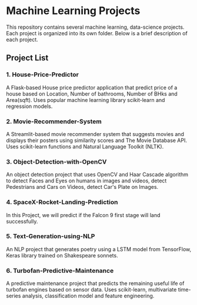 # Machine Learning Projects

This repository contains several machine learning, data-science projects. Each project is organized into its own folder. Below is a brief description of each project.

## Project List

### 1. House-Price-Predictor
A Flask-based House price predictor application that predict price of a house based on Location, Number of bathrooms, Number of BHks and Area(sqft). Uses popular machine learning library scikit-learn and regression models.

### 2. Movie-Recommender-System
A Streamlit-based movie recommender system that suggests movies and displays their posters using similarity scores and The Movie Database API. Uses scikit-learn functions and Natural Language Toolkit (NLTK).

### 3. Object-Detection-with-OpenCV
An object detection project that uses OpenCV and Haar Cascade algorithm to detect Faces and Eyes on humans in images and videos, detect Pedestrians and Cars on Videos, detect Car's Plate on Images.

### 4. SpaceX-Rocket-Landing-Prediction
In this Project, we will predict if the Falcon 9 first stage will land successfully.

### 5. Text-Generation-using-NLP
An NLP project that generates poetry using a LSTM model from TensorFlow, Keras library trained on Shakespeare sonnets.

### 6. Turbofan-Predictive-Maintenance
A predictive maintenance project that predicts the remaining useful life of turbofan engines based on sensor data. Uses scikit-learn, multivariate time-series analysis, classification model and feature engineering.

